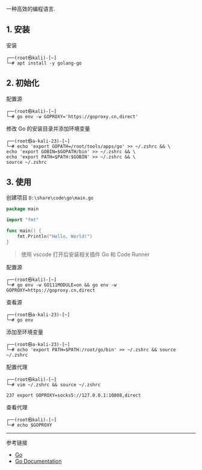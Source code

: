 一种高效的编程语言.

## 1. 安装

安装

```
┌──(root㉿kali)-[~]
└─# apt install -y golang-go
```

## 2. 初始化

配置源

```
┌──(root㉿kali)-[~]
└─# go env -w GOPROXY='https://goproxy.cn,direct'
```

修改 Go 的安装目录并添加环境变量

```
┌──(root㉿a-kali-23)-[~]
└─# echo 'export GOPATH=/root/tools/apps/go' >> ~/.zshrc && \
echo 'export GOBIN=$GOPATH/bin' >> ~/.zshrc && \
echo 'export PATH=$PATH:$GOBIN' >> ~/.zshrc && \
source ~/.zshrc
```

## 3. 使用

创建项目 `D:\share\code\go\main.go` 

```go
package main

import "fmt"

func main() {
    fmt.Println("Hello, World!")
}

```

> 使用 vscode 打开后安装相关插件 Go 和 Code Runner

配置源

```shell
┌──(root㉿kali)-[~]
└─# go env -w GO111MODULE=on && go env -w GOPROXY=https://goproxy.cn,direct
```

查看源

```shell
┌──(root㉿a-kali-23)-[~]
└─# go env
```

添加至环境变量

```shell
┌──(root㉿a-kali-23)-[~]
└─# echo 'export PATH=$PATH:/root/go/bin' >> ~/.zshrc && source ~/.zshrc
```

配置代理

```shell
┌──(root㉿kali)-[~]
└─# vim ~/.zshrc && source ~/.zshrc
```

```
237 export GOPROXY=socks5://127.0.0.1:10808,direct
```

查看代理

```shell
┌──(root㉿kali)-[~]
└─# echo $GOPROXY
```

---

参考链接

- [Go](https://go.dev/)
- [Go Documentation](https://go.dev/doc/)

